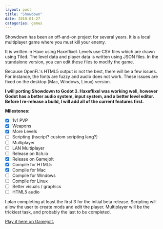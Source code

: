 ```yaml
---
layout: post
title: "Showdown"
date: 2018-01-27
catagories: games
---
```


Showdown has been an off-and-on project for several years. It is a local multiplayer game where you must kill your enemy.

It is written in Haxe using Haxeflixel. Levels use CSV files which are drawn using Tiled. The level data and player data is written using JSON files. In the standalone version, you can edit these files to modify the game.

Because OpenFL's HTML5 output is not the best, there will be a few issues. For instance, the fonts are fuzzy and audio does not work. These issues are fixed on the desktop (Mac, Windows, Linux) version.

**I will porting Showdown to Godot 3. Haxeflixel was working well, however Godot has a better audio system, input system, and a better level editor. Before I re-release a build, I will add all of the current features first.**

**Milestones:**
- [X] 1v1 PVP
- [X] Weapons
- [X] More Levels
- [ ] Scripting (hscript? custom scripting lang?)
- [ ] Multiplayer
- [ ] LAN Multiplayer
- [ ] Release on Itch.io
- [X] Release on Gamejolt
- [X] Compile for HTML5
- [X] Compile for Mac
- [ ] Compile for Windows
- [ ] Compile for Linux
- [ ] Better visuals / graphics
- [ ] HTML5 audio

I plan completing at least the first 3 for the initial beta release. Scripting will allow the user to create mods and edit the player. Multiplayer will be the trickiest task, and probably the last to be completed.

[Play it here on Gamejolt.](https://gamejolt.com/games/showdown/315347)